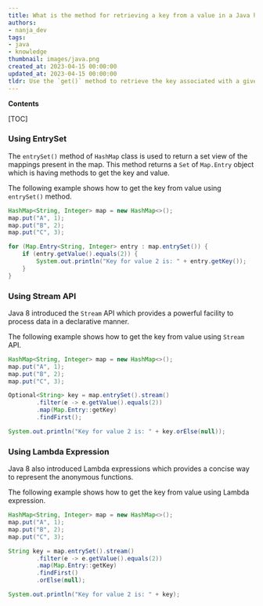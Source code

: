 ```yaml
---
title: What is the method for retrieving a key from a value in a Java hashmap?
authors:
- nanja_dev
tags:
- java
- knowledge
thumbnail: images/java.png
created_at: 2023-04-15 00:00:00
updated_at: 2023-04-15 00:00:00
tldr: Use the `get()` method to retrieve the key associated with a given value in a Hashmap.
---
```


**Contents**

[TOC]

### Using EntrySet

The `entrySet()` method of `HashMap` class is used to return a set view of the mappings present in the map. This method returns a `Set` of `Map.Entry` object which is having methods to get the key and value.

The following example shows how to get the key from value using `entrySet()` method.

```java
HashMap<String, Integer> map = new HashMap<>();
map.put("A", 1);
map.put("B", 2);
map.put("C", 3);

for (Map.Entry<String, Integer> entry : map.entrySet()) {
    if (entry.getValue().equals(2)) {
        System.out.println("Key for value 2 is: " + entry.getKey());
    }
}
```

### Using Stream API

Java 8 introduced the `Stream` API which provides a powerful facility to process data in a declarative manner.

The following example shows how to get the key from value using `Stream` API.

```java
HashMap<String, Integer> map = new HashMap<>();
map.put("A", 1);
map.put("B", 2);
map.put("C", 3);

Optional<String> key = map.entrySet().stream()
        .filter(e -> e.getValue().equals(2))
        .map(Map.Entry::getKey)
        .findFirst();

System.out.println("Key for value 2 is: " + key.orElse(null));
```

### Using Lambda Expression

Java 8 also introduced Lambda expressions which provides a concise way to represent the anonymous functions.

The following example shows how to get the key from value using Lambda expression.

```java
HashMap<String, Integer> map = new HashMap<>();
map.put("A", 1);
map.put("B", 2);
map.put("C", 3);

String key = map.entrySet().stream()
        .filter(e -> e.getValue().equals(2))
        .map(Map.Entry::getKey)
        .findFirst()
        .orElse(null);

System.out.println("Key for value 2 is: " + key);
```
